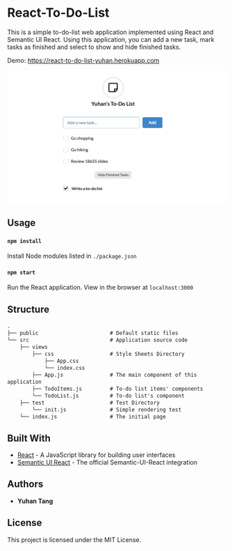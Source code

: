 # React-To-Do-List

This is a simple to-do-list web application implemented using React and Semantic UI React. Using this application, you can add a new task, mark tasks as finished and select to show and hide finished tasks.

Demo: https://react-to-do-list-yuhan.herokuapp.com

![Capture1](https://raw.githubusercontent.com/steventang626/Markdown-Photos/master/Photos/todo1.png)

## Usage

#### `npm install`

Install Node modules listed in `./package.json`

#### `npm start`

Run the React application. View in the browser at `localhost:3000`

## Structure

```
.
├── public                       # Default static files
└── src                          # Application source code
    ├── views                    
        ├── css                  # Style Sheets Directory
            ├── App.css       
            └── index.css         
        ├── App.js               # The main component of this application
        ├── TodoItems.js         # To-do list items' components
        └── TodoList.js          # To-do list's component
    ├── test               		 # Test Directory
    	└── init.js              # Simple rendering test
    └── index.js                 # The initial page
```

## Built With

* [React](https://reactjs.org) - A JavaScript library for building user interfaces
* [Semantic UI React](https://react.semantic-ui.com/) - The official Semantic-UI-React integration

## Authors

* **Yuhan Tang**

## License

This project is licensed under the MIT License.

